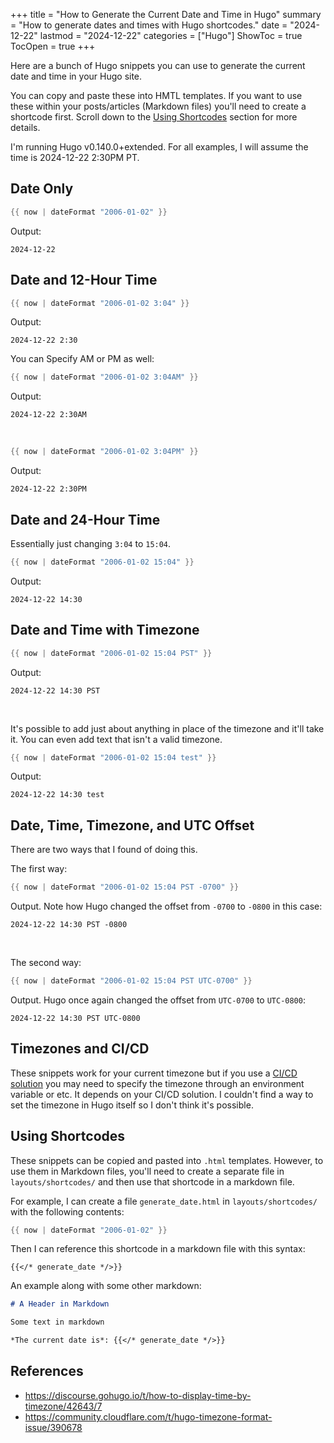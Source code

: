 +++
title = "How to Generate the Current Date and Time in Hugo"
summary = "How to generate dates and times with Hugo shortcodes."
date = "2024-12-22"
lastmod = "2024-12-22"
categories = ["Hugo"]
ShowToc = true
TocOpen = true
+++

Here are a bunch of Hugo snippets you can use to generate the current date and time in your Hugo site. 

You can copy and paste these into HMTL templates. If you want to use these within your posts/articles (Markdown files) you'll need to create a shortcode first. Scroll down to the [Using Shortcodes](#using-shortcodes) section for more details.

I'm running Hugo v0.140.0+extended. For all examples, I will assume the time is 2024-12-22 2:30PM PT.

## Date Only

```go
{{ now | dateFormat "2006-01-02" }}
```

Output:
```
2024-12-22
```

## Date and 12-Hour Time

```go
{{ now | dateFormat "2006-01-02 3:04" }}
```

Output:
```
2024-12-22 2:30
```

You can Specify AM or PM as well:
```go
{{ now | dateFormat "2006-01-02 3:04AM" }}
```

Output:
```
2024-12-22 2:30AM
```

<br>

```go
{{ now | dateFormat "2006-01-02 3:04PM" }}
```

Output:
```
2024-12-22 2:30PM
```

## Date and 24-Hour Time

Essentially just changing `3:04` to `15:04`.

```go
{{ now | dateFormat "2006-01-02 15:04" }}
```

Output:
```
2024-12-22 14:30
```

## Date and Time with Timezone

```go
{{ now | dateFormat "2006-01-02 15:04 PST" }}
```

Output:
```
2024-12-22 14:30 PST 
```

<br>

It's possible to add just about anything in place of the timezone and it'll take it. You can even add text that isn't a valid timezone.

```go
{{ now | dateFormat "2006-01-02 15:04 test" }}
```

Output:
```
2024-12-22 14:30 test 
```

## Date, Time, Timezone, and UTC Offset

There are two ways that I found of doing this.

The first way:
```go
{{ now | dateFormat "2006-01-02 15:04 PST -0700" }}
```

Output. Note how Hugo changed the offset from `-0700` to `-0800` in this case:
```
2024-12-22 14:30 PST -0800
```

<br>

The second way:
```go
{{ now | dateFormat "2006-01-02 15:04 PST UTC-0700" }}
```

Output. Hugo once again changed the offset from `UTC-0700` to `UTC-0800`:
```
2024-12-22 14:30 PST UTC-0800 
```

## Timezones and CI/CD

These snippets work for your current timezone but if you use a [CI/CD solution](https://en.wikipedia.org/wiki/CI/CD) you may need to specify the timezone through an environment variable or etc. It depends on your CI/CD solution. I couldn't find a way to set the timezone in Hugo itself so I don't think it's possible.

## Using Shortcodes

These snippets can be copied and pasted into `.html` templates. However, to use them in Markdown files, you'll need to create a separate file in `layouts/shortcodes/` and then use that shortcode in a markdown file.

For example, I can create a file `generate_date.html` in `layouts/shortcodes/` with the following contents:

```go
{{ now | dateFormat "2006-01-02" }}
```

Then I can reference this shortcode in a markdown file with this syntax:

```
{{</* generate_date */>}}
```

An example along with some other markdown:

```md
# A Header in Markdown

Some text in markdown

*The current date is*: {{</* generate_date */>}}
```

## References
- https://discourse.gohugo.io/t/how-to-display-time-by-timezone/42643/7
- https://community.cloudflare.com/t/hugo-timezone-format-issue/390678
